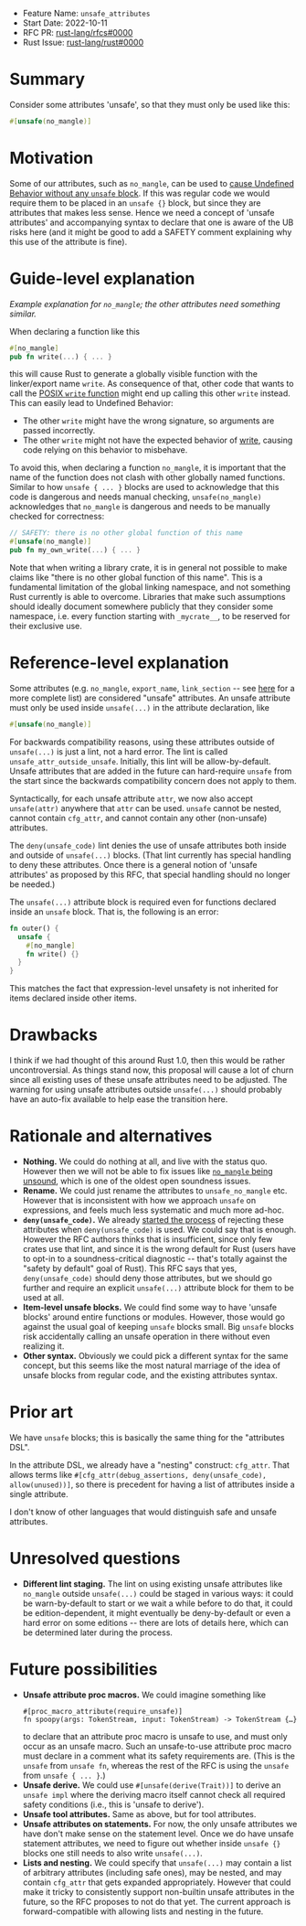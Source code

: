 - Feature Name: `unsafe_attributes`
- Start Date: 2022-10-11
- RFC PR: [rust-lang/rfcs#0000](https://github.com/rust-lang/rfcs/pull/0000)
- Rust Issue: [rust-lang/rust#0000](https://github.com/rust-lang/rust/issues/0000)

# Summary
[summary]: #summary

Consider some attributes 'unsafe', so that they must only be used like this:

```rust
#[unsafe(no_mangle)]
```

# Motivation
[motivation]: #motivation

Some of our attributes, such as `no_mangle`, can be used to
[cause Undefined Behavior without any `unsafe` block](https://github.com/rust-lang/rust/issues/28179).
If this was regular code we would require them to be placed in an `unsafe {}`
block, but since they are attributes that makes less sense. Hence we need a
concept of 'unsafe attributes' and accompanying syntax to declare that one is
aware of the UB risks here (and it might be good to add a SAFETY comment
explaining why this use of the attribute is fine).

# Guide-level explanation
[guide-level-explanation]: #guide-level-explanation

*Example explanation for `no_mangle`; the other attributes need something similar.*

When declaring a function like this

```rust
#[no_mangle]
pub fn write(...) { ... }
```

this will cause Rust to generate a globally visible function with the
linker/export name `write`. As consequence of that, other code that wants to
call the
[POSIX `write` function](https://pubs.opengroup.org/onlinepubs/9699919799/functions/write.html) might
end up calling this other `write` instead. This can easily lead to Undefined
Behavior:
- The other `write` might have the wrong signature, so arguments are passed
  incorrectly.
- The other `write` might not have the expected behavior of
  [write](https://man7.org/linux/man-pages/man2/write.2.html), causing code
  relying on this behavior to misbehave.

To avoid this, when declaring a function `no_mangle`, it is important that the
name of the function does not clash with other globally named functions. Similar
to how `unsafe { ... }` blocks are used to acknowledge that this code is
dangerous and needs manual checking, `unsafe(no_mangle)` acknowledges that
`no_mangle` is dangerous and needs to be manually checked for correctness:

```rust
// SAFETY: there is no other global function of this name
#[unsafe(no_mangle)]
pub fn my_own_write(...) { ... }
```

Note that when writing a library crate, it is in general not possible to make
claims like "there is no other global function of this name". This is a
fundamental limitation of the global linking namespace, and not something Rust
currently is able to overcome. Libraries that make such assumptions should
ideally document somewhere publicly that they consider some namespace, i.e.
every function starting with `_mycrate__`, to be reserved for their exclusive
use.

# Reference-level explanation
[reference-level-explanation]: #reference-level-explanation

Some attributes (e.g. `no_mangle`, `export_name`, `link_section` -- see
[here](https://github.com/rust-lang/rust/issues/82499) for a more complete list)
are considered "unsafe" attributes. An unsafe attribute must only be used inside
`unsafe(...)` in the attribute declaration, like

```rust
#[unsafe(no_mangle)]
```

For backwards compatibility reasons, using these attributes outside of
`unsafe(...)` is just a lint, not a hard error. The lint is called
`unsafe_attr_outside_unsafe`. Initially, this lint will be allow-by-default.
Unsafe attributes that are added in the future can hard-require `unsafe` from
the start since the backwards compatibility concern does not apply to them.

Syntactically, for each unsafe attribute `attr`, we now also accept
`unsafe(attr)` anywhere that `attr` can be used. `unsafe` cannot be nested,
cannot contain `cfg_attr`, and cannot contain any other (non-unsafe) attributes.

The `deny(unsafe_code)` lint denies the use of unsafe attributes both inside and
outside of `unsafe(...)` blocks. (That lint currently has special handling to
deny these attributes. Once there is a general notion of 'unsafe attributes' as
proposed by this RFC, that special handling should no longer be needed.)

The `unsafe(...)` attribute block is required even for functions declared inside
an `unsafe` block. That is, the following is an error:

```rust
fn outer() {
  unsafe {
    #[no_mangle]
    fn write() {}
  }
}
```

This matches the fact that expression-level unsafety is not inherited for items
declared inside other items.

# Drawbacks
[drawbacks]: #drawbacks

I think if we had thought of this around Rust 1.0, then this would be rather
uncontroversial. As things stand now, this proposal will cause a lot of churn
since all existing uses of these unsafe attributes need to be adjusted. The
warning for using unsafe attributes outside `unsafe(...)` should probably have
an auto-fix available to help ease the transition here.

# Rationale and alternatives
[rationale-and-alternatives]: #rationale-and-alternatives

- **Nothing.** We could do nothing at all, and live with the status quo. However
  then we will not be able to fix issues like
  [`no_mangle` being unsound](https://github.com/rust-lang/rust/issues/28179),
  which is one of the oldest open soundness issues.
- **Rename.** We could just rename the attributes to `unsafe_no_mangle` etc.
  However that is inconsistent with how we approach `unsafe` on expressions, and
  feels much less systematic and much more ad-hoc.
- **`deny(unsafe_code)`.** We already
  [started the process](https://github.com/rust-lang/rust/issues/82499) of
  rejecting these attributes when `deny(unsafe_code)` is used. We could say that
  is enough. However the RFC authors thinks that is insufficient, since only few
  crates use that lint, and since it is the wrong default for Rust (users have
  to opt-in to a soundness-critical diagnostic -- that's totally against the
  "safety by default" goal of Rust). This RFC says that yes, `deny(unsafe_code)`
  should deny those attributes, but we should go further and require an explicit
  `unsafe(...)` attribute block for them to be used at all.
- **Item-level unsafe blocks.** We could find some way to have 'unsafe blocks'
  around entire functions or modules. However, those would go against the usual
  goal of keeping `unsafe` blocks small. Big `unsafe` blocks risk accidentally
  calling an unsafe operation in there without even realizing it.
- **Other syntax.** Obviously we could pick a different syntax for the same
  concept, but this seems like the most natural marriage of the idea of unsafe
  blocks from regular code, and the existing attributes syntax.

# Prior art
[prior-art]: #prior-art

We have `unsafe` blocks; this is basically the same thing for the "attributes
DSL".

In the attribute DSL, we already have a "nesting" construct: `cfg_attr`. That
allows terms like
`#[cfg_attr(debug_assertions, deny(unsafe_code), allow(unused))]`, so there is
precedent for having a list of attributes inside a single attribute.

I don't know of other languages that would distinguish safe and unsafe
attributes.

# Unresolved questions
[unresolved-questions]: #unresolved-questions

- **Different lint staging.** The lint on using existing unsafe attributes like
  `no_mangle` outside `unsafe(...)` could be staged in various ways: it could be
  warn-by-default to start or we wait a while before to do that, it could be
  edition-dependent, it might eventually be deny-by-default or even a hard error
  on some editions -- there are lots of details here, which can be determined
  later during the process.

# Future possibilities
[future-possibilities]: #future-possibilities

- **Unsafe attribute proc macros.** We could imagine something like
    ```
    #[proc_macro_attribute(require_unsafe)]
    fn spoopy(args: TokenStream, input: TokenStream) -> TokenStream {…}
    ```
  to declare that an attribute proc macro is unsafe to use, and must only
  occur as an unsafe macro. Such an unsafe-to-use attribute proc macro must
  declare in a comment what its safety requirements are. (This is the `unsafe`
  from `unsafe fn`, whereas the rest of the RFC is using the `unsafe` from
  `unsafe { ... }`.)
- **Unsafe derive.** We could use `#[unsafe(derive(Trait))]` to derive an
  `unsafe impl` where the deriving macro itself cannot check all required safety
  conditions (i.e., this is 'unsafe to derive').
- **Unsafe tool attributes.** Same as above, but for tool attributes.
- **Unsafe attributes on statements.** For now, the only unsafe attributes we
  have don't make sense on the statement level. Once we do have unsafe statement
  attributes, we need to figure out whether inside `unsafe {}` blocks one still
  needs to also write `unsafe(...)`.
- **Lists and nesting.** We could specify that `unsafe(...)` may contain a list
  of arbitrary attributes (including safe ones), may be nested, and may contain
  `cfg_attr` that gets expanded appropriately. However that could make it tricky
  to consistently support non-builtin unsafe attributes in the future, so the
  RFC proposes to not do that yet. The current approach is forward-compatible
  with allowing lists and nesting in the future.
